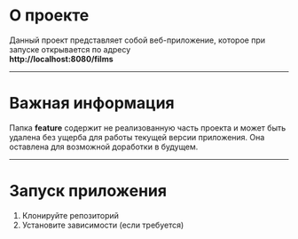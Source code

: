 # О проекте

Данный проект представляет собой веб-приложение, которое при запуске открывается по адресу  
**http://localhost:8080/films**

---

# Важная информация

Папка **feature** содержит не реализованную часть проекта и может быть удалена без ущерба для работы текущей версии приложения. Она оставлена для возможной доработки в будущем.

---

# Запуск приложения

1. Клонируйте репозиторий  
2. Установите зависимости (если требуется)  
